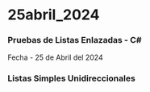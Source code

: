 # 25abril_2024
### Pruebas de Listas Enlazadas - C#
Fecha - 25 de Abril del 2024
### Listas Simples Unidireccionales
